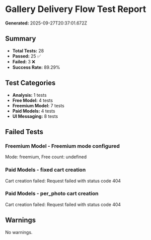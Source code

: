 # Gallery Delivery Flow Test Report

**Generated:** 2025-09-27T20:37:01.672Z

## Summary
- **Total Tests:** 28
- **Passed:** 25 ✅
- **Failed:** 3 ❌
- **Success Rate:** 89.29%

## Test Categories
- **Analysis:** 1 tests
- **Free Model:** 4 tests
- **Freemium Model:** 7 tests
- **Paid Models:** 4 tests
- **UI Messaging:** 8 tests

## Failed Tests
### Freemium Model - Freemium mode configured
Mode: freemium, Free count: undefined

### Paid Models - fixed cart creation
Cart creation failed: Request failed with status code 404

### Paid Models - per_photo cart creation
Cart creation failed: Request failed with status code 404


## Warnings
No warnings.
